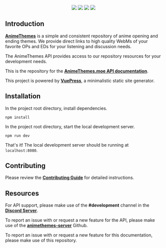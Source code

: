 <p align="center">
<a href="https://discordapp.com/invite/m9zbVyQ"><img src="https://img.shields.io/discord/354388306580078594.svg?label=&logo=discord&logoColor=ffffff&color=7389D8&labelColor=6A7EC2"></a>
<a href="https://github.com/AnimeThemes/animethemes-server/blob/wiki/LICENSE"><img src="https://img.shields.io/github/license/AnimeThemes/animethemes-server"></a>
<a href="https://reddit.com/r/AnimeThemes"><img src="https://img.shields.io/reddit/subreddit-subscribers/AnimeThemes?style=social"></a>
<a href="https://twitter.com/AnimeThemesMoe"><img src="https://img.shields.io/twitter/follow/AnimeThemesMoe?style=social"></a>
</p>

## Introduction

[**AnimeThemes**](https://animethemes.moe/) is a simple and consistent repository of anime opening and ending themes. We provide direct links to high quality WebMs of your favorite OPs and EDs for your listening and discussion needs.

The AnimeThemes API provides access to our repository resources for your development needs.

This is the repository for the [**AnimeThemes.moe API documentation**](https://staging.animethemes.moe/api/docs/).

This project is powered by [**VuePress**](https://vuepress.vuejs.org/), a minimalistic static site generator.

## Installation

In the project root directory, install dependencies.

`npm install`

In the project root directory, start the local development server.

`npm run dev`

That's it! The local development server should be running at `localhost:8080`.

## Contributing

Please review the [**Contributing Guide**](https://github.com/AnimeThemes/animethemes-api-docs/blob/main/.github/CONTRIBUTING.md) for detailed instructions.

## Resources

For API support, please make use of the **#development** channel in the [**Discord Server**](https://discordapp.com/invite/m9zbVyQ).

To report an issue with or request a new feature for the API, please make use of the [**animethemes-server**](https://github.com/AnimeThemes/animethemes-server) Github.

To report an issue with or request a new feature for this documentation, please make use of this repository.